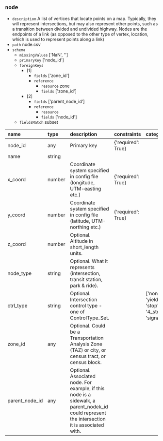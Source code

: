 ## `node`
  - `description` A list of vertices that locate points on a map. Typically, they will represent intersections, but may also represent other points, such as a transition between divided and undivided highway. Nodes are the endpoints of a link (as opposed to the other type of vertex, location, which is used to represent points along a link)
  - `path` node.csv
  - `schema`
      - `missingValues` ['NaN', '']
    - `primaryKey` ['node_id']
    - `foreignKeys`
      - [1]
        - `fields` ['zone_id']
        - `reference`
          - `resource` zone
          - `fields` ['zone_id']
      - [2]
        - `fields` ['parent_node_id']
        - `reference`
          - `resource` 
          - `fields` ['node_id']
    - `fieldsMatch` subset
  
| name           | type   | description                                                                                                                                    | constraints        | categories                                    |
|:---------------|:-------|:-----------------------------------------------------------------------------------------------------------------------------------------------|:-------------------|:----------------------------------------------|
| node_id        | any    | Primary key                                                                                                                                    | {'required': True} |                                               |
| name           | string |                                                                                                                                                |                    |                                               |
| x_coord        | number | Coordinate system specified in config file (longitude, UTM-easting etc.)                                                                       | {'required': True} |                                               |
| y_coord        | number | Coordinate system specified in config file (latitude, UTM-northing etc.)                                                                       | {'required': True} |                                               |
| z_coord        | number | Optional. Altitude in short_length units.                                                                                                      |                    |                                               |
| node_type      | string | Optional. What it represents (intersection, transit station, park & ride).                                                                     |                    |                                               |
| ctrl_type      | string | Optional. Intersection control type - one of ControlType_Set.                                                                                  |                    | ['none', 'yield', 'stop', '4_stop', 'signal'] |
| zone_id        | any    | Optional. Could be a Transportation Analysis Zone (TAZ) or city, or census tract, or census block.                                             |                    |                                               |
| parent_node_id | any    | Optional. Associated node. For example, if this node is a sidewalk, a parent_nodek_id could represent the intersection  it is associated with. |                    |                                               |